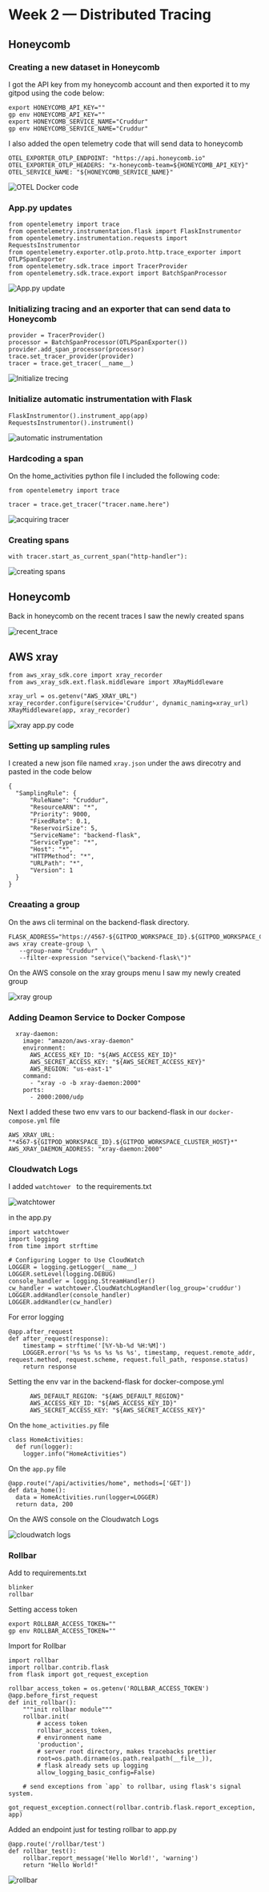 # Week 2 — Distributed Tracing

## Honeycomb

### Creating a new dataset in Honeycomb 
I  got the API key from my honeycomb account and then exported it to my gitpod using the code below:
```
export HONEYCOMB_API_KEY=""
gp env HONEYCOMB_API_KEY=""
export HONEYCOMB_SERVICE_NAME="Cruddur"
gp env HONEYCOMB_SERVICE_NAME="Cruddur"

```
I also added the open telemetry code that will send data to honeycomb
```
OTEL_EXPORTER_OTLP_ENDPOINT: "https://api.honeycomb.io"
OTEL_EXPORTER_OTLP_HEADERS: "x-honeycomb-team=${HONEYCOMB_API_KEY}"
OTEL_SERVICE_NAME: "${HONEYCOMB_SERVICE_NAME}"
```
![OTEL Docker code](assets/Week_2_OTEL_Code.PNG)

### App.py updates
```
from opentelemetry import trace
from opentelemetry.instrumentation.flask import FlaskInstrumentor
from opentelemetry.instrumentation.requests import RequestsInstrumentor
from opentelemetry.exporter.otlp.proto.http.trace_exporter import OTLPSpanExporter
from opentelemetry.sdk.trace import TracerProvider
from opentelemetry.sdk.trace.export import BatchSpanProcessor
```
![App.py update](assets/Week_2_App_Updates.PNG)

### Initializing tracing and an exporter that can send data to Honeycomb
```
provider = TracerProvider()
processor = BatchSpanProcessor(OTLPSpanExporter())
provider.add_span_processor(processor)
trace.set_tracer_provider(provider)
tracer = trace.get_tracer(__name__)
```
![Initialize trecing](assets/Week_2_Initialize_tracer.PNG)

### Initialize automatic instrumentation with Flask
```
FlaskInstrumentor().instrument_app(app)
RequestsInstrumentor().instrument()
```
![automatic instrumentation](assets/Week_2_automatic_instrumentation.PNG)

### Hardcoding a span

On the home_activities python file I included the following code:
```
from opentelemetry import trace

tracer = trace.get_tracer("tracer.name.here")

```
![acquiring tracer](assets/Week_2_acquirng_tracer.PNG)

### Creating spans

`with tracer.start_as_current_span("http-handler"):`

![creating spans](assets/Week_2_creating_spans.PNG)

## Honeycomb

Back in honeycomb on the recent traces I saw the newly created spans

![recent_trace](assets/Week_2_recent_trace.PNG)

## AWS xray
```
from aws_xray_sdk.core import xray_recorder
from aws_xray_sdk.ext.flask.middleware import XRayMiddleware

xray_url = os.getenv("AWS_XRAY_URL")
xray_recorder.configure(service='Cruddur', dynamic_naming=xray_url)
XRayMiddleware(app, xray_recorder)
```
![xray app.py code](assets/Week_2_xray_app_code.PNG)

### Setting up sampling rules
I created a new json file named `xray.json` under the aws direcotry and pasted in the code below
```
{
  "SamplingRule": {
      "RuleName": "Cruddur",
      "ResourceARN": "*",
      "Priority": 9000,
      "FixedRate": 0.1,
      "ReservoirSize": 5,
      "ServiceName": "backend-flask",
      "ServiceType": "*",
      "Host": "*",
      "HTTPMethod": "*",
      "URLPath": "*",
      "Version": 1
  }
}
```

### Creaating a group
On the aws cli terminal on the backend-flask directory.
```
FLASK_ADDRESS="https://4567-${GITPOD_WORKSPACE_ID}.${GITPOD_WORKSPACE_CLUSTER_HOST}"
aws xray create-group \
   --group-name "Cruddur" \
   --filter-expression "service(\"backend-flask\")"
```
On the AWS console on the xray groups menu I saw my newly created group

![xray group](assets/Week_2_xray_group.PNG)

### Adding Deamon Service to Docker Compose
```
  xray-daemon:
    image: "amazon/aws-xray-daemon"
    environment:
      AWS_ACCESS_KEY_ID: "${AWS_ACCESS_KEY_ID}"
      AWS_SECRET_ACCESS_KEY: "${AWS_SECRET_ACCESS_KEY}"
      AWS_REGION: "us-east-1"
    command:
      - "xray -o -b xray-daemon:2000"
    ports:
      - 2000:2000/udp
```
Next I added these two env vars to our backend-flask in our `docker-compose.yml` file
```
AWS_XRAY_URL: "*4567-${GITPOD_WORKSPACE_ID}.${GITPOD_WORKSPACE_CLUSTER_HOST}*"
AWS_XRAY_DAEMON_ADDRESS: "xray-daemon:2000"
```
### Cloudwatch Logs

I added `watchtower ` to the requirements.txt 

![watchtower](assets/Week_2_watchtower.PNG)

in the app.py
```
import watchtower
import logging
from time import strftime
```
```
# Configuring Logger to Use CloudWatch
LOGGER = logging.getLogger(__name__)
LOGGER.setLevel(logging.DEBUG)
console_handler = logging.StreamHandler()
cw_handler = watchtower.CloudWatchLogHandler(log_group='cruddur')
LOGGER.addHandler(console_handler)
LOGGER.addHandler(cw_handler)
```
For error logging
```
@app.after_request
def after_request(response):
    timestamp = strftime('[%Y-%b-%d %H:%M]')
    LOGGER.error('%s %s %s %s %s %s', timestamp, request.remote_addr, request.method, request.scheme, request.full_path, response.status)
    return response
```
Setting the env var in the backend-flask for docker-compose.yml
```
      AWS_DEFAULT_REGION: "${AWS_DEFAULT_REGION}"
      AWS_ACCESS_KEY_ID: "${AWS_ACCESS_KEY_ID}"
      AWS_SECRET_ACCESS_KEY: "${AWS_SECRET_ACCESS_KEY}"
```
On the `home_activities.py` file
```
class HomeActivities:
  def run(logger):
    logger.info("HomeActivities")
```

On the `app.py` file
```
@app.route("/api/activities/home", methods=['GET'])
def data_home():
  data = HomeActivities.run(logger=LOGGER)
  return data, 200
```
On the AWS console on the Cloudwatch Logs 

![cloudwatch logs](assets/Week_2_cloudwatch_logs.PNG)

### Rollbar
Add to requirements.txt
```
blinker
rollbar
```
Setting access token
```
export ROLLBAR_ACCESS_TOKEN=""
gp env ROLLBAR_ACCESS_TOKEN=""
```
Import for Rollbar
```
import rollbar
import rollbar.contrib.flask
from flask import got_request_exception
```
```
rollbar_access_token = os.getenv('ROLLBAR_ACCESS_TOKEN')
@app.before_first_request
def init_rollbar():
    """init rollbar module"""
    rollbar.init(
        # access token
        rollbar_access_token,
        # environment name
        'production',
        # server root directory, makes tracebacks prettier
        root=os.path.dirname(os.path.realpath(__file__)),
        # flask already sets up logging
        allow_logging_basic_config=False)

    # send exceptions from `app` to rollbar, using flask's signal system.
    got_request_exception.connect(rollbar.contrib.flask.report_exception, app)
 ```
Added an endpoint just for testing rollbar to app.py
```
@app.route('/rollbar/test')
def rollbar_test():
    rollbar.report_message('Hello World!', 'warning')
    return "Hello World!"
```

![rollbar](assets/Week_2_Rollbar.PNG)
